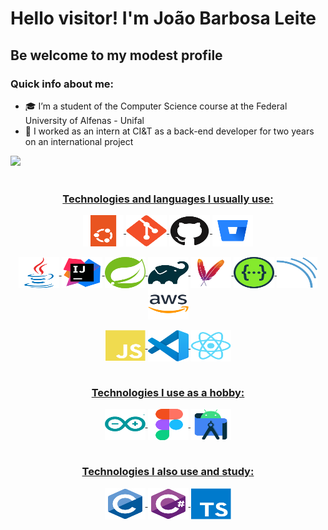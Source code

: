 # Hello visitor! I'm João Barbosa Leite
## Be welcome to my modest profile

### Quick info about me:
- 🎓 I’m a student of the Computer Science course at the Federal University of Alfenas - Unifal
- 🎸 I worked as an intern at CI&T as a back-end developer for two years on an international project

<div>
  <a href="https://github.com/JoaoBLeite">
<!--   <img height="180em" src="https://github-readme-stats.vercel.app/api?username=joaobleite&show_icons=true&theme=dark&include_all_commits=true&count_private=true" /> -->
  <img height="180em" src="https://github-readme-stats.vercel.app/api/top-langs/?username=joaobleite&layout=compact&langs_count=16&theme=dark" />
</div>

<div style="text-align: center">
  <div style="display: inline_block"><br>
    <h3> Technologies and languages I usually use: </h3>
    <img align="center" alt="jp-ubunto" height="50" width="65" src="https://github.com/devicons/devicon/blob/master/icons/ubuntu/ubuntu-original.svg">
    <img align="center" alt="jp-git" height="50" width="65" src="https://github.com/devicons/devicon/blob/master/icons/git/git-original.svg">
    <img align="center" alt="jp-github" height="50" width="65" src="https://github.com/devicons/devicon/blob/master/icons/github/github-original.svg">
    <img align="center" alt="jp-bitbucket" height="50" width="65" src="https://github.com/devicons/devicon/blob/master/icons/bitbucket/bitbucket-original.svg">
  </div>

  <div style="display: inline_block"><br>
    <img align="center" alt="jp-java" height="50" width="65" src="https://github.com/devicons/devicon/blob/master/icons/java/java-original.svg">
    <img align="center" alt="jp-intellij" height="50" width="65" src="https://github.com/devicons/devicon/blob/master/icons/intellij/intellij-original.svg">
    <img align="center" alt="jp-spring" height="50" width="65" src="https://github.com/devicons/devicon/blob/master/icons/spring/spring-original.svg">
    <img align="center" alt="jp-gradle" height="50" width="65" src="https://github.com/devicons/devicon/blob/master/icons/gradle/gradle-original.svg">
    <img align="center" alt="jp-maven" height="50" width="65" src="https://github.com/devicons/devicon/blob/master/icons/maven/maven-original.svg">
    <img align="center" alt="jp-swagger" height="50" width="65" src="https://github.com/devicons/devicon/blob/master/icons/swagger/swagger-original.svg">
    <img align="center" alt="jp-sonarqube" height="50" width="65" src="https://github.com/devicons/devicon/blob/master/icons/sonarqube/sonarqube-original.svg">
    <img align="center" alt="jp-aws" height="50" width="65" src="https://github.com/devicons/devicon/blob/master/icons/amazonwebservices/amazonwebservices-original-wordmark.svg">
  </div>

  <div style="display: inline_block"><br>
    <img align="center" alt="jp-js" height="50" width="65" src="https://github.com/devicons/devicon/blob/master/icons/javascript/javascript-plain.svg">
    <img align="center" alt="jp-vscode" height="50" width="65" src="https://github.com/devicons/devicon/blob/master/icons/vscode/vscode-original.svg">
    <img align="center" alt="jp-react" height="50" width="65" src="https://github.com/devicons/devicon/blob/master/icons/react/react-original.svg">
  </div>

  <div style="display: inline_block"><br>
    <h3> Technologies I use as a hobby: </h3>
    <img align="center" alt="jp-arduino" height="50" width="65" src="https://github.com/devicons/devicon/blob/master/icons/arduino/arduino-original.svg">
    <img align="center" alt="jp-figma" height="50" width="65" src="https://github.com/devicons/devicon/blob/master/icons/figma/figma-original.svg">
    <img align="center" alt="jp-androidstudio" height="50" width="65" src="https://github.com/devicons/devicon/blob/master/icons/androidstudio/androidstudio-original.svg">
  </div>

  <div style="display: inline_block"><br>
    <h3> Technologies I also use and study: </h3>
    <img align="center" alt="jp-c" height="50" width="65" src="https://github.com/devicons/devicon/blob/master/icons/c/c-original.svg">
    <img align="center" alt="jp-c#" height="50" width="65" src="https://github.com/devicons/devicon/blob/master/icons/csharp/csharp-original.svg">
    <img align="center" alt="jp-ts" height="50" width="65" src="https://github.com/devicons/devicon/blob/master/icons/typescript/typescript-plain.svg">
  </div>
</div>
